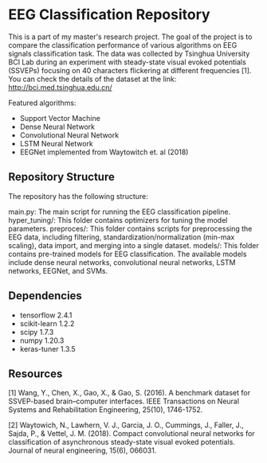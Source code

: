 # EEG Classification Repository
This is a part of my master's research project. The goal of the project is to compare the classification performance of various algorithms on EEG signals classification task. The data was collected by Tsinghua University BCI Lab during an experiment with steady-state visual evoked potentials (SSVEPs) focusing on 40 characters flickering at different frequencies [1]. You can check the details of the dataset at the link: http://bci.med.tsinghua.edu.cn/

Featured algorithms:
- Support Vector Machine
- Dense Neural Network
- Convolutional Neural Network
- LSTM Neural Network
- EEGNet implemented from Waytowitch et. al (2018)

## Repository Structure
The repository has the following structure:

main.py: The main script for running the EEG classification pipeline.
hyper_tuning/: This folder contains optimizers for tuning the model parameters.
preproces/: This folder contains scripts for preprocessing the EEG data, including filtering, standardization/normalization (min-max scaling), data import, and merging into a single dataset.
models/: This folder contains pre-trained models for EEG classification. The available models include dense neural networks, convolutional neural networks, LSTM networks, EEGNet, and SVMs.

## Dependencies
- tensorflow 2.4.1
- scikit-learn 1.2.2
- scipy 1.7.3
- numpy 1.20.3
- keras-tuner 1.3.5



## Resources

[1] Wang, Y., Chen, X., Gao, X., & Gao, S. (2016). A benchmark dataset for SSVEP-based brain–computer interfaces. IEEE Transactions on Neural Systems and Rehabilitation Engineering, 25(10), 1746-1752.

[2] Waytowich, N., Lawhern, V. J., Garcia, J. O., Cummings, J., Faller, J., Sajda, P., & Vettel, J. M. (2018). Compact convolutional neural networks for classification of asynchronous steady-state visual evoked potentials. Journal of neural engineering, 15(6), 066031.



